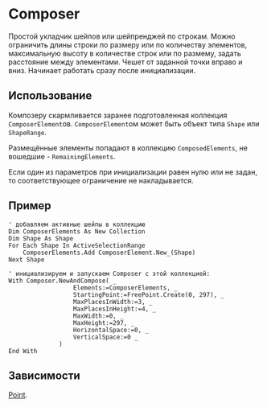# Composer

Простой укладчик шейпов или шейпренджей по строкам. Можно ограничить длины строки по размеру или по количеству элементов, максимальную высоту в количестве строк или по размему, задать расстояние между элементами. Чешет от заданной точки вправо и вниз. Начинает работать сразу после инициализации.

## Использование

Композеру скармливается заранее подготовленная коллекция `ComposerElement`ов. `ComposerElement`ом может быть объект типа `Shape` или `ShapeRange`.

Размещённые элементы попадают в коллекцию `ComposedElements`, не вошедшие - `RemainingElements`.

Если один из параметров при инициализации равен нулю или не задан, то соответствующее ограничение не накладывается.

## Пример

```VBA
' добавляем активные шейпы в коллекцию
Dim ComposerElements As New Collection
Dim Shape As Shape
For Each Shape In ActiveSelectionRange
    ComposerElements.Add ComposerElement.New_(Shape)
Next Shape

' инициализируем и запускаем Composer с этой коллекцией:
With Composer.NewAndCompose( _
                  Elements:=ComposerElements, _
                  StartingPoint:=FreePoint.Create(0, 297), _
                  MaxPlacesInWidth:=3, _
                  MaxPlacesInHeight:=4, _
                  MaxWidth:=0, _
                  MaxHeight:=297, _
                  HorizontalSpace:=0, _
                  VerticalSpace:=0 _
              )
End With
```

## Зависимости

[Point](../Point).